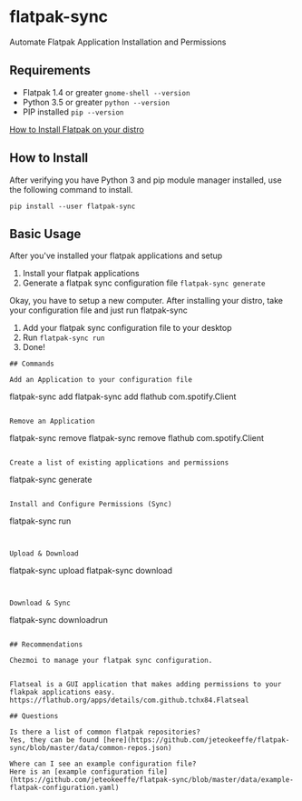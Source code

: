 # flatpak-sync
Automate Flatpak Application Installation and Permissions

## Requirements 

* Flatpak 1.4 or greater ```gnome-shell --version```
* Python 3.5 or greater ```python --version```
* PIP installed ```pip --version```

[How to Install Flatpak on your distro](https://flatpak.org/setup/)

## How to Install

After verifying you have Python 3 and pip module manager installed, use the
following command to install.
```
pip install --user flatpak-sync
```

## Basic Usage

After you've installed your flatpak applications and setup
1. Install your flatpak applications
2. Generate a flatpak sync configuration file
`flatpak-sync generate`


Okay, you have to setup a new computer. After installing your distro, take your configuration file and just run flatpak-sync

1. Add your flatpak sync configuration file to your desktop
2. Run `flatpak-sync run`
3. Done!

```
## Commands

Add an Application to your configuration file
```
flatpak-sync add <repo> <app-id>
flatpak-sync add flathub com.spotify.Client
```

Remove an Application
```
flatpak-sync remove <repo> <app-id>
flatpak-sync remove flathub com.spotify.Client
```

Create a list of existing applications and permissions
```
flatpak-sync generate
```

Install and Configure Permissions (Sync)
```
flatpak-sync run
```


Upload & Download
```
flatpak-sync upload
flatpak-sync download
```


Download & Sync 
```
flatpak-sync downloadrun
```

## Recommendations

Chezmoi to manage your flatpak sync configuration.


Flatseal is a GUI application that makes adding permissions to your flakpak applications easy.
https://flathub.org/apps/details/com.github.tchx84.Flatseal

## Questions

Is there a list of common flatpak repositories?
Yes, they can be found [here](https://github.com/jeteokeeffe/flatpak-sync/blob/master/data/common-repos.json)

Where can I see an example configuration file?
Here is an [example configuration file](https://github.com/jeteokeeffe/flatpak-sync/blob/master/data/example-flatpak-configuration.yaml)

